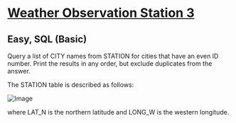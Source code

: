 # [Weather Observation Station 3](https://www.hackerrank.com/challenges/weather-observation-station-3/problem?isFullScreen=true)

## Easy, SQL (Basic)
Query a list of CITY names from STATION for cities that have an even ID number. Print the results in any order, but exclude duplicates from the answer.

The STATION table is described as follows:

![Image](https://github.com/user-attachments/assets/d764f174-2c61-4117-abb5-f386e67ccba8)

where LAT_N is the northern latitude and LONG_W is the western longitude.